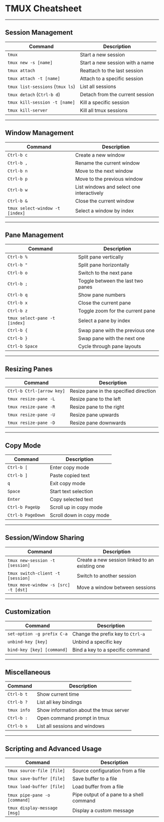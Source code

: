 # TMUX Cheatsheet

---

## Session Management

| Command                              | Description                                         |
|--------------------------------------|-----------------------------------------------------|
| `tmux`                               | Start a new session                                |
| `tmux new -s [name]`                 | Start a new session with a name                   |
| `tmux attach`                        | Reattach to the last session                      |
| `tmux attach -t [name]`              | Attach to a specific session                      |
| `tmux list-sessions` (`tmux ls`)     | List all sessions                                 |
| `tmux detach` (`Ctrl-b d`)           | Detach from the current session                   |
| `tmux kill-session -t [name]`        | Kill a specific session                           |
| `tmux kill-server`                   | Kill all tmux sessions                            |

---

## Window Management

| Command                              | Description                                         |
|--------------------------------------|-----------------------------------------------------|
| `Ctrl-b c`                           | Create a new window                                |
| `Ctrl-b ,`                           | Rename the current window                         |
| `Ctrl-b n`                           | Move to the next window                           |
| `Ctrl-b p`                           | Move to the previous window                       |
| `Ctrl-b w`                           | List windows and select one interactively         |
| `Ctrl-b &`                           | Close the current window                          |
| `tmux select-window -t [index]`      | Select a window by index                          |

---

## Pane Management

| Command                              | Description                                         |
|--------------------------------------|-----------------------------------------------------|
| `Ctrl-b %`                           | Split pane vertically                              |
| `Ctrl-b "`                           | Split pane horizontally                            |
| `Ctrl-b o`                           | Switch to the next pane                           |
| `Ctrl-b ;`                           | Toggle between the last two panes                 |
| `Ctrl-b q`                           | Show pane numbers                                  |
| `Ctrl-b x`                           | Close the current pane                            |
| `Ctrl-b z`                           | Toggle zoom for the current pane                  |
| `tmux select-pane -t [index]`        | Select a pane by index                            |
| `Ctrl-b {`                           | Swap pane with the previous one                   |
| `Ctrl-b }`                           | Swap pane with the next one                       |
| `Ctrl-b Space`                       | Cycle through pane layouts                        |

---

## Resizing Panes

| Command                              | Description                                         |
|--------------------------------------|-----------------------------------------------------|
| `Ctrl-b Ctrl-[arrow key]`            | Resize pane in the specified direction            |
| `tmux resize-pane -L`                | Resize pane to the left                           |
| `tmux resize-pane -R`                | Resize pane to the right                          |
| `tmux resize-pane -U`                | Resize pane upwards                               |
| `tmux resize-pane -D`                | Resize pane downwards                             |

---

## Copy Mode

| Command                              | Description                                         |
|--------------------------------------|-----------------------------------------------------|
| `Ctrl-b [`                           | Enter copy mode                                    |
| `Ctrl-b ]`                           | Paste copied text                                 |
| `q`                                  | Exit copy mode                                    |
| `Space`                              | Start text selection                              |
| `Enter`                              | Copy selected text                                |
| `Ctrl-b PageUp`                      | Scroll up in copy mode                            |
| `Ctrl-b PageDown`                    | Scroll down in copy mode                          |

---

## Session/Window Sharing

| Command                              | Description                                         |
|--------------------------------------|-----------------------------------------------------|
| `tmux new-session -t [session]`      | Create a new session linked to an existing one    |
| `tmux switch-client -t [session]`    | Switch to another session                        |
| `tmux move-window -s [src] -t [dst]` | Move a window between sessions                   |

---

## Customization

| Command                              | Description                                         |
|--------------------------------------|-----------------------------------------------------|
| `set-option -g prefix C-a`           | Change the prefix key to `Ctrl-a`                 |
| `unbind-key [key]`                   | Unbind a specific key                             |
| `bind-key [key] [command]`           | Bind a key to a specific command                  |

---

## Miscellaneous

| Command                              | Description                                         |
|--------------------------------------|-----------------------------------------------------|
| `Ctrl-b t`                           | Show current time                                 |
| `Ctrl-b ?`                           | List all key bindings                             |
| `tmux info`                          | Show information about the tmux server            |
| `Ctrl-b :`                           | Open command prompt in tmux                       |
| `Ctrl-b s`                           | List all sessions and windows                     |

---

## Scripting and Advanced Usage

| Command                              | Description                                         |
|--------------------------------------|-----------------------------------------------------|
| `tmux source-file [file]`            | Source configuration from a file                  |
| `tmux save-buffer [file]`            | Save buffer to a file                             |
| `tmux load-buffer [file]`            | Load buffer from a file                           |
| `tmux pipe-pane -o [command]`        | Pipe output of a pane to a shell command          |
| `tmux display-message [msg]`         | Display a custom message                          |
